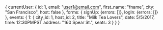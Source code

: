 {
  currentUser: {
    id: 1,
    email: "user1@email.com",
    first_name: "fname",
    city: "San Francisco",
    host: false
  },
  forms: {
    signUp: {errors: []},
    logIn: {errors: []}
  },
  events: {
    1: {
      city_id: 1,
      host_id: 2,
      title: "Milk Tea Lovers",
      date: 5/5/2017,
      time: 12:30PMPST
      address: "160 Spear St.",
      seats: 3
    }
  }
}
